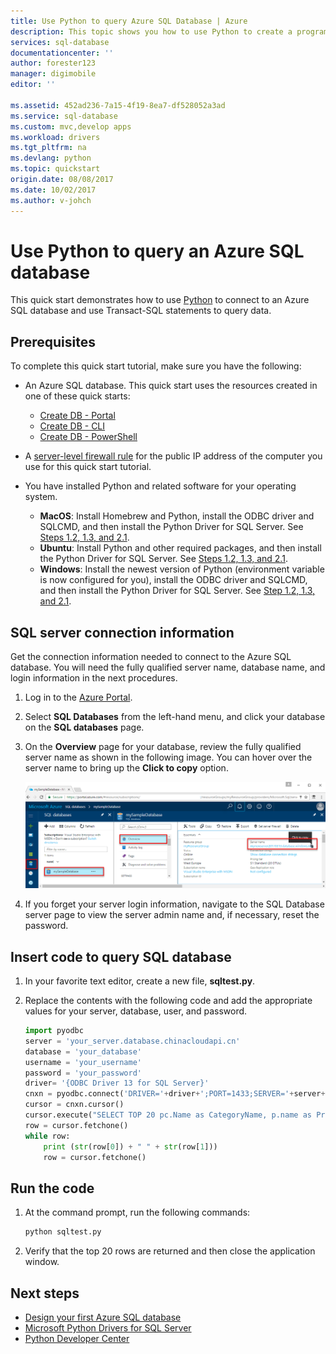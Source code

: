 ```yaml
---
title: Use Python to query Azure SQL Database | Azure
description: This topic shows you how to use Python to create a program that connects to an Azure SQL Database and query it using Transact-SQL statements.
services: sql-database
documentationcenter: ''
author: forester123
manager: digimobile
editor: ''

ms.assetid: 452ad236-7a15-4f19-8ea7-df528052a3ad
ms.service: sql-database
ms.custom: mvc,develop apps
ms.workload: drivers
ms.tgt_pltfrm: na
ms.devlang: python
ms.topic: quickstart
origin.date: 08/08/2017
ms.date: 10/02/2017
ms.author: v-johch
---
```

# Use Python to query an Azure SQL database

 This quick start demonstrates how to use [Python](https://python.org) to connect to an Azure SQL database and use Transact-SQL statements to query data.

## Prerequisites

To complete this quick start tutorial, make sure you have the following:

- An Azure SQL database. This quick start uses the resources created in one of these quick starts: 

   - [Create DB - Portal](sql-database-get-started-portal.md)
   - [Create DB - CLI](sql-database-get-started-cli.md)
   - [Create DB - PowerShell](sql-database-get-started-powershell.md)

- A [server-level firewall rule](sql-database-get-started-portal.md#create-a-server-level-firewall-rule) for the public IP address of the computer you use for this quick start tutorial.

- You have installed Python and related software for your operating system.

    - **MacOS**: Install Homebrew and Python, install the ODBC driver and SQLCMD, and then install the Python Driver for SQL Server. See [Steps 1.2, 1.3, and 2.1](https://www.microsoft.com/sql-server/developer-get-started/python/mac/).
    - **Ubuntu**:  Install Python and other required packages, and then install the Python Driver for SQL Server. See [Steps 1.2, 1.3, and 2.1](https://www.microsoft.com/sql-server/developer-get-started/python/ubuntu/).
    - **Windows**: Install the newest version of Python (environment variable is now configured for you), install the ODBC driver and SQLCMD, and then install the Python Driver for SQL Server. See [Step 1.2, 1.3, and 2.1](https://www.microsoft.com/sql-server/developer-get-started/python/windows/). 

## SQL server connection information

Get the connection information needed to connect to the Azure SQL database. You will need the fully qualified server name, database name, and login information in the next procedures.

1. Log in to the [Azure Portal](https://portal.azure.cn/).
2. Select **SQL Databases** from the left-hand menu, and click your database on the **SQL databases** page. 
3. On the **Overview** page for your database, review the fully qualified server name as shown in the following image. You can hover over the server name to bring up the **Click to copy** option.  

   ![server-name](./media/sql-database-connect-query-dotnet/server-name.png) 

4. If you forget your server login information, navigate to the SQL Database server page to view the server admin name and, if necessary, reset the password.     
   
## Insert code to query SQL database 

1. In your favorite text editor, create a new file, **sqltest.py**.  

2. Replace the contents with the following code and add the appropriate values for your server, database, user, and password.
    ```Python
    import pyodbc
    server = 'your_server.database.chinacloudapi.cn'
    database = 'your_database'
    username = 'your_username'
    password = 'your_password'
    driver= '{ODBC Driver 13 for SQL Server}'
    cnxn = pyodbc.connect('DRIVER='+driver+';PORT=1433;SERVER='+server+';PORT=1443;DATABASE='+database+';UID='+username+';PWD='+ password)
    cursor = cnxn.cursor()
    cursor.execute("SELECT TOP 20 pc.Name as CategoryName, p.name as ProductName FROM [SalesLT].[ProductCategory] pc JOIN [SalesLT].[Product] p ON pc.productcategoryid = p.productcategoryid")
    row = cursor.fetchone()
    while row:
        print (str(row[0]) + " " + str(row[1]))
        row = cursor.fetchone()
    ```

## Run the code

1. At the command prompt, run the following commands:
    ```Python
    python sqltest.py
    ```

2. Verify that the top 20 rows are returned and then close the application window.

## Next steps

- [Design your first Azure SQL database](sql-database-design-first-database.md)
- [Microsoft Python Drivers for SQL Server](https://docs.microsoft.com/sql/connect/python/python-driver-for-sql-server/)
- [Python Developer Center](/develop/python/)

